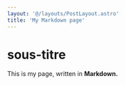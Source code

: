 ```yaml
---
layout: '@/layouts/PostLayout.astro'
title: 'My Markdown page'
---
```


# sous-titre
This is my page, written in **Markdown.**